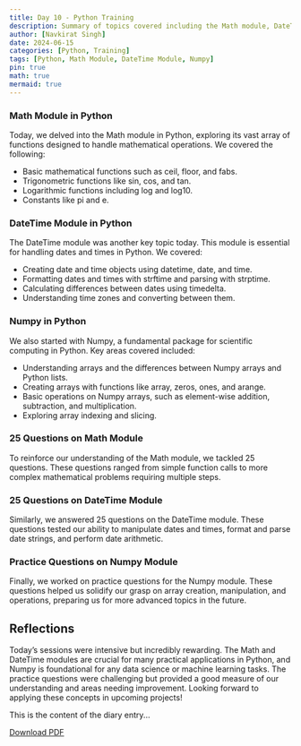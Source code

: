 ```yaml
---
title: Day 10 - Python Training
description: Summary of topics covered including the Math module, DateTime module, and Numpy in Python, along with practice questions.
author: [Navkirat Singh]
date: 2024-06-15
categories: [Python, Training]
tags: [Python, Math Module, DateTime Module, Numpy]
pin: true
math: true
mermaid: true
---
```


### Math Module in Python

Today, we delved into the Math module in Python, exploring its vast array of functions designed to handle mathematical operations. We covered the following:

- Basic mathematical functions such as ceil, floor, and fabs.
- Trigonometric functions like sin, cos, and tan.
- Logarithmic functions including log and log10.
- Constants like pi and e.

### DateTime Module in Python

The DateTime module was another key topic today. This module is essential for handling dates and times in Python. We covered:

- Creating date and time objects using datetime, date, and time.
- Formatting dates and times with strftime and parsing with strptime.
- Calculating differences between dates using timedelta.
- Understanding time zones and converting between them.

### Numpy in Python

We also started with Numpy, a fundamental package for scientific computing in Python. Key areas covered included:

- Understanding arrays and the differences between Numpy arrays and Python lists.
- Creating arrays with functions like array, zeros, ones, and arange.
- Basic operations on Numpy arrays, such as element-wise addition, subtraction, and multiplication.
- Exploring array indexing and slicing.

### 25 Questions on Math Module

To reinforce our understanding of the Math module, we tackled 25 questions. These questions ranged from simple function calls to more complex mathematical problems requiring multiple steps.

### 25 Questions on DateTime Module

Similarly, we answered 25 questions on the DateTime module. These questions tested our ability to manipulate dates and times, format and parse date strings, and perform date arithmetic.

### Practice Questions on Numpy Module

Finally, we worked on practice questions for the Numpy module. These questions helped us solidify our grasp on array creation, manipulation, and operations, preparing us for more advanced topics in the future.

## Reflections

Today’s sessions were intensive but incredibly rewarding. The Math and DateTime modules are crucial for many practical applications in Python, and Numpy is foundational for any data science or machine learning tasks. The practice questions were challenging but provided a good measure of our understanding and areas needing improvement. Looking forward to applying these concepts in upcoming projects!

This is the content of the diary entry...

[Download PDF](/pdfs/2024-06-15-DAY10.pdf) 
